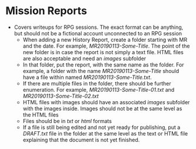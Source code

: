 # Mission Reports
* Covers writeups for RPG sessions. The exact format can be anything, but should not be a fictional account unconnected to an RPG session
  * When adding a new History Report, create a folder starting with MR and the date. For example, *MR20190113-Some-Title*. The point of the new folder is in case the report is not simply a text file. HTML files are also acceptable and need an *images* subfolder
  * In that folder, put the report, with the same name as the folder. For example, a folder with the name *MR20190113-Some-Title* should have a file within named *MR20190113-Some-Title.txt*. 
  * If there are multiple files in the folder, there should be further enumeration. For example, *MR20190113-Some-Title-01.txt* and *MR20190113-Some-Title-02.txt*
  * HTML files with images should have an associated *images* subfolder with the images inside. Images should not be at the same level as the HTML files
  * Files should be in *txt* or *html* formats
  * If a file is still being edited and not yet ready for publishing, put a *DRAFT.txt* file in the folder at the same level as the text or HTML file explaining that the document is not yet finished.
